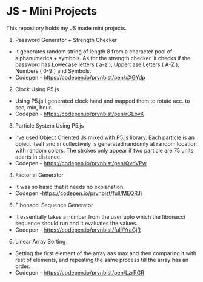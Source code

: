 # JS - Mini Projects

This repository holds my JS made mini projects.

1. Password Generator + Strength Checker
- It generates random string of length 8 from a character pool of  alphanumerics + symbols. As for the strength checker, it checks if the password has Lowecase letters ( a-z ), Uppercase Letters ( A-Z ), Numbers ( 0-9 ) and Symbols.
- Codepen - https://codepen.io/prvnbist/pen/xXGYdp

2. Clock Using P5.js
- Using P5.js I generated clock hand and mapped them to rotate acc. to sec, min, hour.
- Codepen - https://codepen.io/prvnbist/pen/rGLbvK

3. Particle System Using P5.js
- I've used Object Oriented Js mixed with P5.js library. Each particle is an object itself and in collectively is generated randomly at random location with random colors. The strokes only appear if two particle are 75 units aparts in distance.
- Codepen - https://codepen.io/prvnbist/pen/QvoVPw

4. Factorial Generator 
- It was so basic that it needs no explanation.
- Codepen -https://codepen.io/prvnbist/full/MEQRJj

5. Fibonacci Sequence Generator
- It essentially takes a number from the user upto which the fibonacci sequence should run and it evaluates the values.
- Codepen - https://codepen.io/prvnbist/full/YraGjR

6. Linear Array Sorting
- Setting the first element of the array aas max and then comparing it with rest of elements, and repeating the same process till the array has an order.
- Codepen - https://codepen.io/prvnbist/pen/LzrRGR
